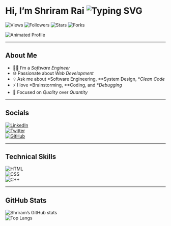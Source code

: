 # Hi, I’m Shriram Rai ![Typing SVG](https://readme-typing-svg.herokuapp.com?font=Fira+Code&size=24&color=333&center=true&vCenter=true&width=435&height=50&lines=Building+for+the+web…)

![Views](https://komarev.com/ghpvc/?username=built-different-13&color=blue) ![Followers](https://img.shields.io/github/followers/built-different-13?label=Followers&style=social) ![Stars](https://img.shields.io/github/stars/built-different-13?style=social) ![Forks](https://img.shields.io/github/forks/built-different-13?style=social)

![Animated Profile](https://github.com/built-different-13.png)

---

## About Me

- 🧑‍💻 I’m a *Software Engineer*  
- 🌐 Passionate about *Web Development*  
- 💡 Ask me about *Software Engineering, **System Design, **Clean Code*  
- ⚡ I love *Brainstorming, **Coding, and **Debugging*  
- 🎯 Focused on *Quality* over *Quantity*  

---

## Socials

[![LinkedIn](https://img.shields.io/badge/-LinkedIn-blue?logo=linkedin&style=flat-square)](https://www.linkedin.com/in/your-linkedin)  
[![Twitter](https://img.shields.io/badge/-Twitter-1DA1F2?logo=twitter&style=flat-square)](https://twitter.com/your-twitter)  
[![GitHub](https://img.shields.io/badge/-GitHub-181717?logo=github&style=flat-square)](https://github.com/built-different-13)  

---

## Technical Skills

![HTML](https://skillicons.dev/icons?i=html)  
![CSS](https://skillicons.dev/icons?i=css)  
![C++](https://skillicons.dev/icons?i=cpp)  

---

## GitHub Stats

![Shriram’s GitHub stats](https://github-readme-stats.vercel.app/api?username=built-different-13&show_icons=true&theme=radical)  
![Top Langs](https://github-readme-stats.vercel.app/api/top-langs/?username=built-different-13&layout=compact)
